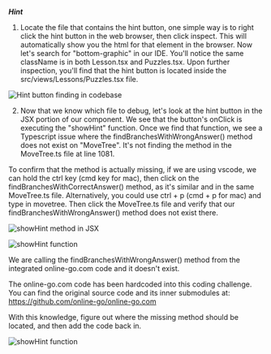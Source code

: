 ***Hint***

1. Locate the file that contains the hint button, one simple way is to right click the hint button in the web browser, then click inspect.  This will automatically show you the html for that element in the browser. Now let's search for "bottom-graphic" in our IDE.  You'll notice the same className is in both Lesson.tsx and Puzzles.tsx.  Upon further inspection, you'll find that the hint button is located inside the src/views/Lessons/Puzzles.tsx file.  

![Hint button finding in codebase](https://res.cloudinary.com/dxq77puhi/image/upload/v1748893572/Hint_button_annotation_finding_it_in_the_codebase_5_31_2025_m0ho5g.png)

2. Now that we know which file to debug, let's look at the hint button in the JSX portion of our component. We see that the button's onClick is executing the "showHint" function. Once we find that function, we see a Typescript issue where the findBranchesWithWrongAnswer() method does not exist on "MoveTree".  It's not finding the method in the MoveTree.ts file at line 1081.  

To confirm that the method is actually missing, if we are using vscode, we can hold the ctrl key (cmd key for mac), then click on the findBranchesWithCorrectAnswer() method, as it's similar and in the same MoveTree.ts file.  Alternatively, you could use ctrl + p (cmd + p for mac) and type in movetree.  Then click the MoveTree.ts file and verify that our findBranchesWithWrongAnswer() method does not exist there.

![showHint method in JSX](https://res.cloudinary.com/dxq77puhi/image/upload/v1748894255/Codesandbox_showHint_1_6_2_2025_vil7yo.png)

![showHint function](https://res.cloudinary.com/dxq77puhi/image/upload/v1748894576/showHint_function_submodule_missing_method_6_2_2025_vfatsu.png)

We are calling the findBranchesWithWrongAnswer() method from the integrated online-go.com code and it doesn't exist.

The online-go.com code has been hardcoded into this coding challenge. You can find the original source code and its inner submodules at: https://github.com/online-go/online-go.com

With this knowledge, figure out where the missing method should be located, and then add the code back in.

![showHint function](https://res.cloudinary.com/dxq77puhi/image/upload/v1748894576/showHint_function_submodule_missing_method_6_2_2025_vfatsu.png)
